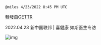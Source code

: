 
`@miles 4/23/2022 8:45 PM UTC`

[轉發自GETTR](https://gettr.com/post/p16snoo0084)

2022.04.23  新中国联邦 | 喜健康   如斯医生专访

![img](https://media.gettr.com/group45/origin/2022/04/18/20/93a747d6-61b9-c02d-36b0-79f6aa417f55/6383d6c383a688bc0ce747d8282e44b3.jpeg)
